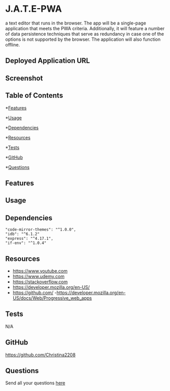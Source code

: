 # J.A.T.E-PWA
a text editor that runs in the browser. The app will be a single-page application that meets the PWA criteria. Additionally, it will feature a number of data persistence techniques that serve as redundancy in case one of the options is not supported by the browser. The application will also function offline.

## Deployed Application URL


## Screenshot

<!-- ![alt-text](https://github.com/Christina2208/README-Generator/blob/main/images/README%20Gen%20SS.png) -->
## Table of Contents
*[Features](#features)

*[Usage](#usage)

*[Dependencies](#dependencies)

*[Resources](#resources)

*[Tests](#tests)

*[GitHub](#user)

*[Questions](#email)
## Features


## Usage


## Dependencies

    "code-mirror-themes": "^1.0.0",
    "idb": "^6.1.2"
    "express": "^4.17.1",
    "if-env": "^1.0.4"
## Resources
- https://www.youtube.com
- https://www.udemy.com
- https://stackoverflow.com
- https://developer.mozilla.org/en-US/
- https://github.com/
-https://developer.mozilla.org/en-US/docs/Web/Progressive_web_apps


## Tests

N/A
## GitHub

https://github.com/Christina2208
## Questions

Send all your questions [here](mailto:christinalf22@gmail.com)